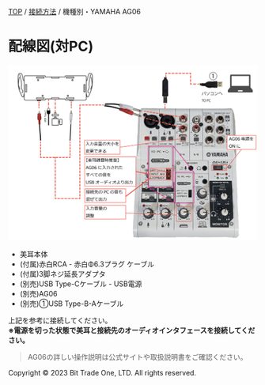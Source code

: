 
<head>
<link rel="stylesheet" href="style.css">
</head>


[TOP](index.md) / [接続方法](02Connect.md) / 機種別・YAMAHA AG06

# 配線図(対PC)  

<img src="images/fe3fb098541696f4b53b83adfda0a1c5dcfbd211cfbba24cc6d740b0f46727bc.jpg" alt="AG03接続"  Width="800">



- 美耳本体
- (付属)赤白RCA - 赤白Φ6.3プラグ ケーブル  
- (付属)3脚ネジ延長アダプタ  
- (別売)USB Type-Cケーブル - USB電源  
- (別売)AG06  
- (別売)①USB Type-B-Aケーブル  

上記を参考に接続してください。  
**※電源を切った状態で美耳と接続先のオーディオインタフェースを接続してください。**

> AG06の詳しい操作説明は公式サイトや取扱説明書をご確認ください。

  <footer>
    <p>Copyright © 2023 Bit Trade One, LTD. All rights reserved.</p>
  </footer>
